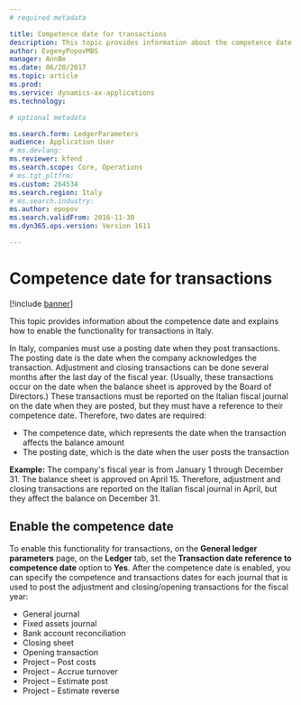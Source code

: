 ```yaml
---
# required metadata

title: Competence date for transactions
description: This topic provides information about the competence date and explains how to enable the functionality for transactions in Italy.
author: EvgenyPopovMBS
manager: AnnBe
ms.date: 06/20/2017
ms.topic: article
ms.prod: 
ms.service: dynamics-ax-applications
ms.technology: 

# optional metadata

ms.search.form: LedgerParameters
audience: Application User
# ms.devlang: 
ms.reviewer: kfend
ms.search.scope: Core, Operations
# ms.tgt_pltfrm: 
ms.custom: 264534
ms.search.region: Italy
# ms.search.industry: 
ms.author: epopov
ms.search.validFrom: 2016-11-30
ms.dyn365.ops.version: Version 1611

---
```


# Competence date for transactions

[!include [banner](../includes/banner.md)]

This topic provides information about the competence date and explains how to enable the functionality for transactions in Italy.

In Italy, companies must use a posting date when they post transactions. The posting date is the date when the company acknowledges the transaction. Adjustment and closing transactions can be done several months after the last day of the fiscal year. (Usually, these transactions occur on the date when the balance sheet is approved by the Board of Directors.) These transactions must be reported on the Italian fiscal journal on the date when they are posted, but they must have a reference to their competence date. Therefore, two dates are required:

-   The competence date, which represents the date when the transaction affects the balance amount
-   The posting date, which is the date when the user posts the transaction

**Example:** The company's fiscal year is from January 1 through December 31. The balance sheet is approved on April 15. Therefore, adjustment and closing transactions are reported on the Italian fiscal journal in April, but they affect the balance on December 31.

## Enable the competence date
To enable this functionality for transactions, on the **General ledger parameters** page, on the **Ledger** tab, set the **Transaction date reference to competence date** option to **Yes**. After the competence date is enabled, you can specify the competence and transactions dates for each journal that is used to post the adjustment and closing/opening transactions for the fiscal year:

-   General journal
-   Fixed assets journal
-   Bank account reconciliation
-   Closing sheet
-   Opening transaction
-   Project – Post costs
-   Project – Accrue turnover
-   Project – Estimate post
-   Project – Estimate reverse




